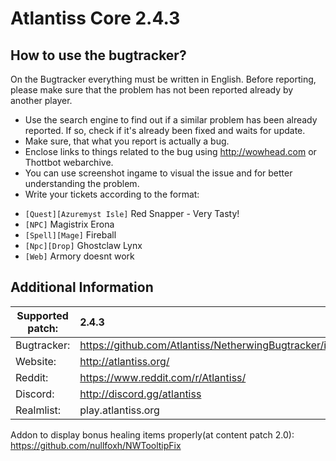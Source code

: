 Atlantiss Core 2.4.3
================================

How to use the bugtracker?
-------------------------
On the Bugtracker everything must be written in English. Before reporting, please make sure that the problem has not been reported already by another player.

 - Use the search engine to find out if a similar problem has been already reported. If so, check if it's already been fixed and waits for update.
 - Make sure, that what you report is actually a bug.
 - Enclose links to things related to the bug using http://wowhead.com or Thottbot webarchive.
 - You can use screenshot ingame to visual the issue and for better understanding the problem.
 - Write your tickets according to the format:<br>
  * `[Quest][Azuremyst Isle]` Red Snapper - Very Tasty!<br>
  * `[NPC]` Magistrix Erona<br>
  * `[Spell][Mage]` Fireball<br>
  * `[Npc][Drop]` Ghostclaw Lynx<br>
  * `[Web]` Armory doesnt work


Additional Information
-------------------------

| Supported patch:  | 2.4.3                                                     |
|-------------------|:----------------------------------------------------------|
| Bugtracker:       | https://github.com/Atlantiss/NetherwingBugtracker/issues  |
| Website:          | http://atlantiss.org/                                     |
| Reddit:           | https://www.reddit.com/r/Atlantiss/                       |
| Discord:          | http://discord.gg/atlantiss                               |
| Realmlist:        | play.atlantiss.org                                        |


Addon to display bonus healing items properly(at content patch 2.0): https://github.com/nullfoxh/NWTooltipFix
